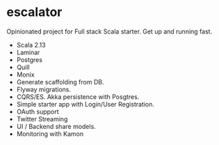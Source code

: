 # escalator

Opinionated project for Full stack Scala starter. Get up and running fast.

- Scala 2.13
- Laminar
- Postgres
- Quill
- Monix
- Generate scaffolding from DB. 
- Flyway migrations. 
- CQRS/ES. Akka persistence with Posgtres. 
- Simple starter app with Login/User Registration. 
- OAuth support
- Twitter Streaming
- UI / Backend share models. 
- Monitoring with Kamon
